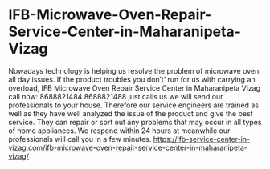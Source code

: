 # IFB-Microwave-Oven-Repair-Service-Center-in-Maharanipeta-Vizag
 Nowadays technology is helping us resolve the problem of microwave oven all day issues. If the product troubles you don’t’ run for us with carrying an overload, IFB Microwave Oven Repair Service Center in Maharanipeta Vizag call now: 8688821484 8688821488 just calls us we will send our professionals to your house. Therefore our service engineers are trained as well as they have well analyzed the issue of the product and give the best service. They can repair or sort out any problems that may occur in all types of home appliances. We respond within 24 hours at meanwhile our professionals will call you in a few minutes. https://ifb-service-center-in-vizag.com/ifb-microwave-oven-repair-service-center-in-maharanipeta-vizag/
